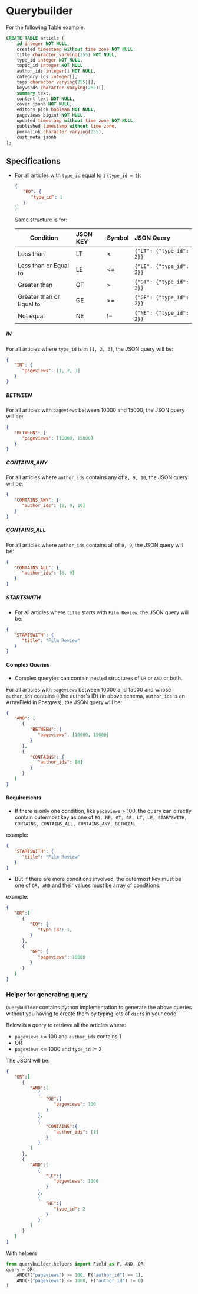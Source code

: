 # Querybuilder


For the following Table example:
```sql
CREATE TABLE article (
    id integer NOT NULL,
    created timestamp without time zone NOT NULL,
    title character varying(255) NOT NULL,
    type_id integer NOT NULL,
    topic_id integer NOT NULL,
    author_ids integer[] NOT NULL,
    category_ids integer[],
    tags character varying(255)[],
    keywords character varying(255)[],
    summary text,
    content text NOT NULL,
    cover jsonb NOT NULL,
    editors_pick boolean NOT NULL,
    pageviews bigint NOT NULL,
    updated timestamp without time zone NOT NULL,
    published timestamp without time zone,
    permalink character varying(255),
    cust_meta jsonb
);
```


## Specifications

* For all articles with `type_id` equal to `1` (`type_id = 1`):
   ```json
   {
      "EQ": {
         "type_id": 1
      }
   }
   ```
   Same structure is for:

   | Condition     | JSON KEY   | Symbol  | JSON Query |
   | ------------- |:----------- |:----- |:------ |
   | Less than | LT | < | `{"LT": {"type_id": 2}}` |
   | Less than or Equal to | LE | <= | `{"LE": {"type_id": 2}}` |
   | Greater than | GT | > | `{"GT": {"type_id": 2}}` |
   | Greater than or Equal to | GE | >= | `{"GE": {"type_id": 2}}` |
   | Not equal | NE | != | `{"NE": {"type_id": 2}}` |

##### IN
For all articles where `type_id` is in `[1, 2, 3]`, the JSON query will be:
```json
{
   "IN": {
      "pageviews": [1, 2, 3]
   }
}
```

##### BETWEEN
For all articles with `pageviews` between 10000 and 15000, the JSON query will be:
```json
{
   "BETWEEN": {
      "pageviews": [10000, 15000]
   }
}
```

##### CONTAINS_ANY
For all articles where `author_ids` contains any of `8, 9, 10`, the JSON query will be:
```json
{
   "CONTAINS_ANY": {
      "author_ids": [8, 9, 10]
   }
}
```
##### CONTAINS_ALL
For all articles where `author_ids` contains all of `8, 9`, the JSON query will be:
```json
{
   "CONTAINS_ALL": {
      "author_ids": [8, 9]
   }
}
```

##### STARTSWITH
* For all articles where `title` starts with `Film Review`, the JSON query will be:
```json
{
   "STARTSWITH": {
      "title": "Film Review"
   }
}
```

#### Complex Queries

* Complex queryies can contain nested structures of `OR` or `AND` or both.

For all articles with `pageviews` between 10000 and 15000 and whose `author_ids` contains `8`(the author's ID) (in above schema, `author_ids` is an ArrayField in Postgres), the JSON query will be:
```json
{
   "AND": [
      {
         "BETWEEN": {
            "pageviews": [10000, 15000]
         }
      },
      {
         "CONTAINS": {
            "author_ids": [8]
         }
      }
   ]
}
```

#### Requirements

* If there is only one condition, like `pageviews` > 100, the query can directly contain outermost key as one of `EQ, NE, GT, GE, LT, LE, STARTSWITH, CONTAINS, CONTAINS_ALL, CONTAINS_ANY, BETWEEN`.

example:
```json
{
   "STARTSWITH": {
      "title": "Film Review"
   }
}
```

* But if there are more conditions involved, the outermost key must be one of `OR, AND` and their values must be array of conditions.

example:
```json
{
   "OR":[
      {
         "EQ": {
            "type_id": 1,
         }
      },
      {
         "GE": {
            "pageviews": 10000
         }
      }
   ]
}
```

### Helper for generating query

`Querybuilder` contains python implementation to generate the above queries without you having to create them by typing lots of `dict`s in your code.

Below is a query to retrieve all the articles where:

* `pageviews` >= 100 and `author_ids` contains 1
* OR
* `pageviews` <= 1000 and `type_id` != 2

The JSON will be:
```json
{
   "OR":[
      {
         "AND":[
            {
               "GE":{
                  "pageviews": 100
               }
            },
            {
               "CONTAINS":{
                  "author_ids": [1]
               }
            }
         ]
      },
      {
         "AND":[
            {
               "LE":{
                  "pageviews": 1000
               }
            },
            {
               "NE":{
                  "type_id": 2
               }
            }
         ]
      }
   ]
}
```

With helpers
```python
from querybuilder.helpers import Field as F, AND, OR
query = OR(
    AND(F("pageviews") >= 100, F("author_id") == 1),
    AND(F("pageviews") <= 1000, F("author_id") != 0)
)
```
